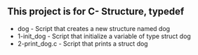 ## This project is for C- Structure, typedef
+ dog - Script that creates a new structure named dog
+ 1-init_dog - Script that initialize a variable of type struct dog
+ 2-print_dog.c - Script that prints a struct dog

